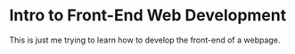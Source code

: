 # Intro to Front-End Web Development
This is just me trying to learn how to develop the front-end of a webpage.
